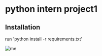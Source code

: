 # python intern project1

## Installation
run 'python install -r requirements.txt'

![me](https://user-images.githubusercontent.com/71967643/129603084-e78b8c8f-b12a-4240-a8d2-d150223f2168.jpg)
